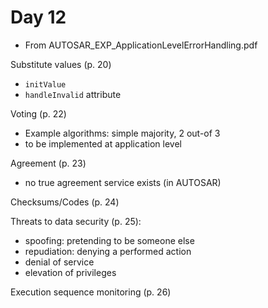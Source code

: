 # Day 12

* From AUTOSAR\_EXP\_ApplicationLevelErrorHandling.pdf

Substitute values (p. 20)
* `initValue`
* `handleInvalid` attribute

Voting (p. 22)
* Example algorithms: simple majority, 2 out-of 3
* to be implemented at application level

Agreement (p. 23)
* no true agreement service exists (in AUTOSAR)

Checksums/Codes (p. 24)

Threats to data security (p. 25):
* spoofing: pretending to be someone else
* repudiation: denying a performed action
* denial of service
* elevation of privileges

Execution sequence monitoring (p. 26)
